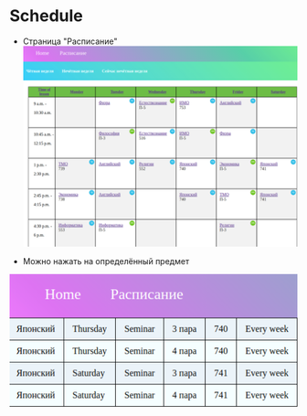 # Schedule

- Страница "Расписание"
![rм](/readme1.png)

- Можно нажать на определённый предмет

![vааааааfаgаqgаd](/readme2.png)
